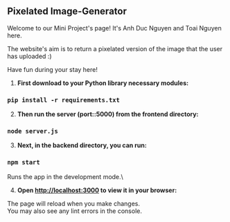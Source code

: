 ## **Pixelated Image-Generator**

Welcome to our Mini Project's page! It's Anh Duc Nguyen and Toai Nguyen here.

The website's aim is to return a pixelated version of the image that the user has uploaded :)

Have fun during your stay here!

1) **First download to your Python library necessary modules:**

### `pip install -r requirements.txt`

2) **Then run the server (port::5000) from the frontend directory:**

### `node server.js`

3) **Next, in the backend directory, you can run:**

### `npm start`

Runs the app in the development mode.\

4) **Open [http://localhost:3000](http://localhost:3000) to view it in your browser:**

The page will reload when you make changes.\
You may also see any lint errors in the console.

